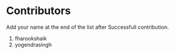 # Contributors

  Add your name at the end of the list after Successfull contribution.

  1. fharookshaik
  2. yogendrasingh
